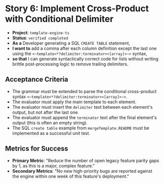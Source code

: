 # Story 6: Implement Cross-Product with Conditional Delimiter

- **Project**: `template-engine-ts`
- **Status**: `verified completed`
- **As a** Developer generating a SQL `CREATE TABLE` statement,
- **I want to** add a comma after each column definition except the last one using the `<~template<*?delimiter:terminator><[array]>~>` syntax,
- **so that** I can generate syntactically correct code for lists without writing brittle post-processing logic to remove trailing delimiters.

## Acceptance Criteria

- The grammar must be extended to parse the conditional cross-product syntax `<~template<*?delimiter:terminator><[array]>~>`.
- The evaluator must apply the main template to each element.
- The evaluator must insert the `delimiter` text between each element's output, but not after the last one.
- The evaluator must append the `terminator` text after the final element's output (this is often an empty string).
- The SQL `create table` example from `mergeTemplate.README` must be implemented as a successful unit test.

## Metrics for Success

- **Primary Metric**: "Reduce the number of open legacy feature parity gaps by 1, as this is a major, complex feature."
- **Secondary Metrics**: "No new high-priority bugs are reported against the engine within one week of this feature's deployment."
